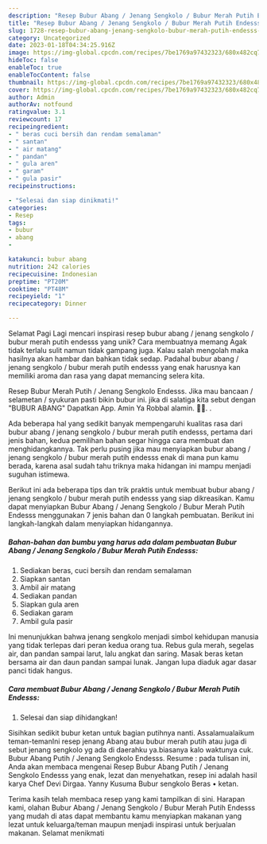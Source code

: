 ```yaml
---
description: "Resep Bubur Abang / Jenang Sengkolo / Bubur Merah Putih Endesss yang Lezat, Lezat"
title: "Resep Bubur Abang / Jenang Sengkolo / Bubur Merah Putih Endesss yang Lezat, Lezat"
slug: 1728-resep-bubur-abang-jenang-sengkolo-bubur-merah-putih-endesss-yang-lezat-lezat
category: Uncategorized
date: 2023-01-18T04:34:25.916Z
image: https://img-global.cpcdn.com/recipes/7be1769a97432323/680x482cq70/bubur-abang-jenang-sengkolo-bubur-merah-putih-endesss-foto-resep-utama.jpg
hideToc: false
enableToc: true
enableTocContent: false
thumbnail: https://img-global.cpcdn.com/recipes/7be1769a97432323/680x482cq70/bubur-abang-jenang-sengkolo-bubur-merah-putih-endesss-foto-resep-utama.jpg
cover: https://img-global.cpcdn.com/recipes/7be1769a97432323/680x482cq70/bubur-abang-jenang-sengkolo-bubur-merah-putih-endesss-foto-resep-utama.jpg
author: Admin
authorAv: notfound
ratingvalue: 3.1
reviewcount: 17
recipeingredient:
- " beras cuci bersih dan rendam semalaman"
- " santan"
- " air matang"
- " pandan"
- " gula aren"
- " garam"
- " gula pasir"
recipeinstructions:

- "Selesai dan siap dinikmati!"
categories:
- Resep
tags:
- bubur
- abang
- 

katakunci: bubur abang  
nutrition: 242 calories
recipecuisine: Indonesian
preptime: "PT20M"
cooktime: "PT48M"
recipeyield: "1"
recipecategory: Dinner

---
```



Selamat Pagi Lagi mencari inspirasi resep bubur abang / jenang sengkolo / bubur merah putih endesss yang unik? Cara membuatnya memang Agak tidak terlalu sulit namun tidak gampang juga. Kalau salah mengolah maka hasilnya akan hambar dan bahkan tidak sedap. Padahal bubur abang / jenang sengkolo / bubur merah putih endesss yang enak harusnya kan memiliki aroma dan rasa yang dapat memancing selera kita.


Resep Bubur Merah Putih / Jenang Sengkolo Endesss. Jika mau bancaan / selametan / syukuran pasti bikin bubur ini. jika di salatiga kita sebut dengan &#34;BUBUR ABANG&#34; Dapatkan App. Amin Ya Robbal alamin. 🥰🥰. .

Ada beberapa hal yang sedikit banyak mempengaruhi kualitas rasa dari bubur abang / jenang sengkolo / bubur merah putih endesss, pertama dari jenis bahan, kedua pemilihan bahan segar hingga cara membuat dan menghidangkannya. Tak perlu pusing jika mau menyiapkan bubur abang / jenang sengkolo / bubur merah putih endesss enak di mana pun kamu berada, karena asal sudah tahu triknya maka hidangan ini mampu menjadi suguhan istimewa.


Berikut ini ada beberapa tips dan trik praktis untuk membuat bubur abang / jenang sengkolo / bubur merah putih endesss yang siap dikreasikan. Kamu dapat menyiapkan Bubur Abang / Jenang Sengkolo / Bubur Merah Putih Endesss menggunakan 7 jenis bahan dan 0 langkah pembuatan. Berikut ini langkah-langkah dalam menyiapkan hidangannya.

<!--inarticleads1-->

##### Bahan-bahan dan bumbu yang harus ada dalam pembuatan Bubur Abang / Jenang Sengkolo / Bubur Merah Putih Endesss:

1. Sediakan  beras, cuci bersih dan rendam semalaman
1. Siapkan  santan
1. Ambil  air matang
1. Sediakan  pandan
1. Siapkan  gula aren
1. Sediakan  garam
1. Ambil  gula pasir


Ini menunjukkan bahwa jenang sengkolo menjadi simbol kehidupan manusia yang tidak terlepas dari peran kedua orang tua. Rebus gula merah, segelas air, dan pandan sampai larut, lalu angkat dan saring. Masak beras ketan bersama air dan daun pandan sampai lunak. Jangan lupa diaduk agar dasar panci tidak hangus. 

<!--inarticleads2-->

##### Cara membuat Bubur Abang / Jenang Sengkolo / Bubur Merah Putih Endesss:


1. Selesai dan siap dihidangkan!

Sisihkan sedikit bubur ketan untuk bagian putihnya nanti. Assalamualaikum teman-temanIni resep jenang Abang atau bubur merah putih atau juga di sebut jenang sengkolo yg ada di daerahku ya.biasanya kalo waktunya cuk. Bubur Abang Putih / Jenang Sengkolo Endesss. Resume : pada tulisan ini, Anda akan membaca mengenai Resep Bubur Abang Putih / Jenang Sengkolo Endesss yang enak, lezat dan menyehatkan, resep ini adalah hasil karya Chef Devi Dirgaa. Yanny Kusuma Bubur sengkolo Beras • ketan. 

Terima kasih telah membaca resep yang kami tampilkan di sini. Harapan kami, olahan Bubur Abang / Jenang Sengkolo / Bubur Merah Putih Endesss yang mudah di atas dapat membantu kamu menyiapkan makanan yang lezat untuk keluarga/teman maupun menjadi inspirasi untuk berjualan makanan. Selamat menikmati
